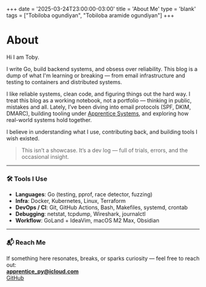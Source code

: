 +++
date = '2025-03-24T23:00:00-03:00'
title = 'About Me'
type = 'blank'
tags = ["Tobiloba ogundiyan", "Tobiloba aramide ogundiyan"]
+++
# About

Hi I am Toby.

I write Go, build backend systems, and obsess over reliability.
This blog is a dump of what I'm learning or breaking — from email infrastructure and testing to containers and distributed systems.

I like reliable systems, clean code, and figuring things out the hard way. I treat this blog as a working notebook, not a portfolio — thinking in public, mistakes and all.
Lately, I’ve been diving into email protocols (SPF, DKIM, DMARC), building tooling under [Apprentice Systems](https://github.com/apprentice-system), and exploring how real-world systems hold together.

I believe in understanding what I use, contributing back, and building tools I wish existed.
> This isn’t a showcase. It’s a dev log — full of trials, errors, and the occasional insight.

---

### 🛠 Tools I Use

- **Languages**: Go (testing, pprof, race detector, fuzzing)
- **Infra**: Docker, Kubernetes, Linux, Terraform
- **DevOps / CI**: Git, GitHub Actions, Bash, Makefiles, systemd, crontab
- **Debugging**: netstat, tcpdump, Wireshark, journalctl
- **Workflow**: GoLand + IdeaVim, macOS M2 Max, Obsidian 

---

### 📬 Reach Me
If something here resonates, breaks, or sparks curiosity — feel free to reach out:  
**[apprentice_py@icloud.com](mailto:apprentice_py@icloud.com)**  
[GitHub](https://github.com/t0gun)